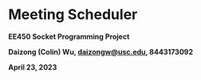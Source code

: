 # Meeting Scheduler

**EE450 Socket Programming Project**

**Daizong (Colin) Wu, daizongw@usc.edu, 8443173092**

**April 23, 2023**

